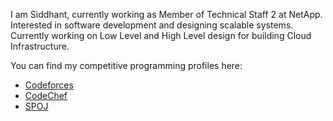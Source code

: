 I am Siddhant, currently working as Member of Technical Staff 2 at NetApp. Interested in software development and designing scalable systems. Currently working on Low Level and High Level design for building Cloud Infrastructure.

You can find my competitive programming profiles here:
- [Codeforces](https://elixir-lang.org)
- [CodeChef](https://rescript-lang.org)
- [SPOJ](https://golang.org)

